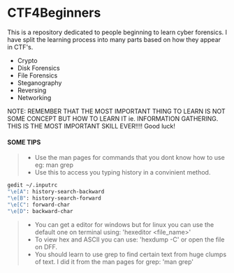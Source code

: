 # CTF4Beginners

This is a repository dedicated to people beginning to learn cyber forensics.
I have split the learning process into many parts based on how they appear in CTF's.

- Crypto
- Disk Forensics
- File Forensics
- Steganography
- Reversing
- Networking

NOTE: REMEMBER THAT THE MOST IMPORTANT THING TO LEARN IS NOT SOME CONCEPT
BUT HOW TO LEARN IT ie. INFORMATION GATHERING. THIS IS THE MOST IMPORTANT SKILL
EVER!!!!
Good luck!

#### SOME TIPS
>- Use the man pages for commands that you dont know how to use eg: man grep
>- Use this to access you typing history in a convinient method. 
```sh
gedit ~/.inputrc
"\e[A": history-search-backward
"\e[B": history-search-forward
"\e[C": forward-char
"\e[D": backward-char
```
>- You can get a editor for windows but for linux you can use the default one on terminal using: 'hexeditor <file_name>'
>- To view hex and ASCII you can use: 'hexdump -C' or open the file on DFF. 
>- You should learn to use grep to find certain text from huge clumps of text. I did it from the man pages for grep: 'man grep'
